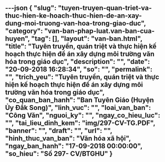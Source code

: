 ---json
{
    "slug": "tuyen-truyen-quan-triet-va-thuc-hien-ke-hoach-thuc-hien-de-an-xay-dung-moi-truong-van-hoa-trong-giao-duc",
    "category": "van-ban-phap-luat.van-ban-cua-huyen",
    "tag": [],
    "layout": "van-ban.html",
    "title": "Tuyên truyền, quán triệt và thực hiện kế hoạch thực hiện đề án xây dựng môi trường văn hóa trong giáo dục",
    "description": "",
    "date": "20-09-2018 16:28:34",
    "so": "",
    "permalink": "",
    "trich_yeu": "Tuyên truyền, quán triệt và thực hiện kế hoạch thực hiện đề án xây dựng môi trường văn hóa trong giáo dục",
    "co_quan_ban_hanh": "Ban Tuyên Giáo (Huyện Ủy Đắk Song)",
    "linh_vuc": "",
    "loai_van_ban": "Công Văn",
    "nguoi_ky": "",
    "ngay_co_hieu_luc": "",
    "tai_lieu_dinh_kem": "img/297-CV-TG.PDF",
    "banner": "",
    "draft": "",
    "url": "",
    "hinh_thuc_van_ban": "Văn hóa xã hội",
    "ngay_ban_hanh": "17-09-2018 00:00:00",
    "so_hieu": "Số 297- CV/BTGHU"
}
---
